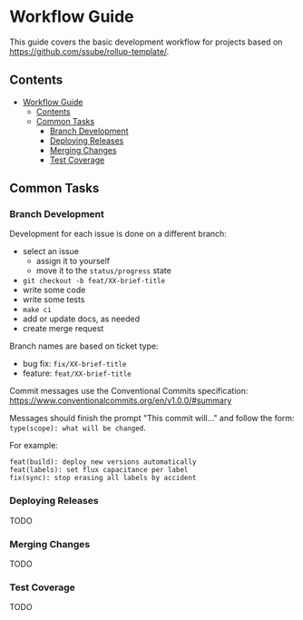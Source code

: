 # Workflow Guide

This guide covers the basic development workflow for projects based on https://github.com/ssube/rollup-template/.

## Contents

- [Workflow Guide](#workflow-guide)
  - [Contents](#contents)
  - [Common Tasks](#common-tasks)
    - [Branch Development](#branch-development)
    - [Deploying Releases](#deploying-releases)
    - [Merging Changes](#merging-changes)
    - [Test Coverage](#test-coverage)

## Common Tasks

### Branch Development

Development for each issue is done on a different branch:

- select an issue
  - assign it to yourself
  - move it to the `status/progress` state
- `git checkout -b feat/XX-brief-title`
- write some code
- write some tests
- `make ci`
- add or update docs, as needed
- create merge request

Branch names are based on ticket type:

- bug fix: `fix/XX-brief-title`
- feature: `feat/XX-brief-title`

Commit messages use the Conventional Commits specification: https://www.conventionalcommits.org/en/v1.0.0/#summary

Messages should finish the prompt "This commit will..." and follow the form: `type(scope): what will be changed`.

For example:

```none
feat(build): deploy new versions automatically
feat(labels): set flux capacitance per label
fix(sync): stop erasing all labels by accident
```

### Deploying Releases

TODO

### Merging Changes

TODO

### Test Coverage

TODO

